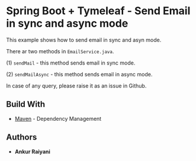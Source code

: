 # Spring Boot + Tymeleaf - Send Email in sync and async mode

This example shows how to send email in sync and asyn mode.

There ar two methods in `EmailService.java`.

(1) `sendMail` - this method sends email in sync mode.

(2) `sendMailAsync` - this method sends email in async mode.

In case of any query, please raise it as an issue in Github.

## Build With

* [Maven](https://maven.apache.org/) - Dependency Management

## Authors

* **Ankur Raiyani**
